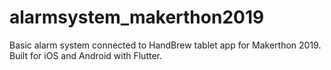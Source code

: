 # alarmsystem_makerthon2019
Basic alarm system connected to HandBrew tablet app for Makerthon 2019. Built for iOS and Android with Flutter.
